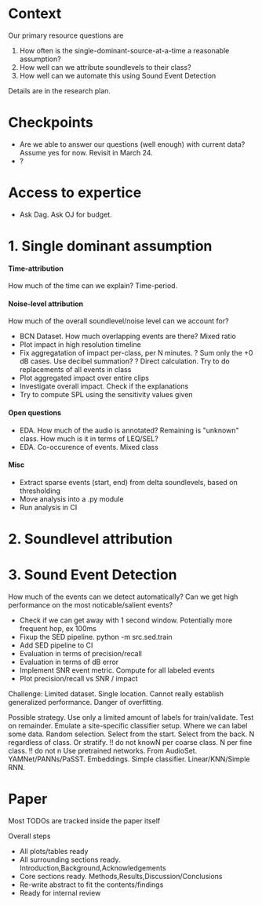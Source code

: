 
# Context

Our primary resource questions are

1. How often is the single-dominant-source-at-a-time a reasonable assumption?
2. How well can we attribute soundlevels to their class?
3. How well can we automate this using Sound Event Detection

Details are in the research plan.

# Checkpoints

- Are we able to answer our questions (well enough) with current data?
Assume yes for now. Revisit in March 24.
- ?

# Access to expertice

- Ask Dag. Ask OJ for budget.

# 1. Single dominant assumption

#### Time-attribution
How much of the time can we explain?
Time-period.

#### Noise-level attribution
How much of the overall soundlevel/noise level can we account for?

- BCN Dataset. How much overlapping events are there? Mixed ratio
- Plot impact in high resolution timeline
- Fix aggregatation of impact per-class, per N minutes.
? Sum only the +0 dB cases. Use decibel summation?
? Direct calculation. Try to do replacements of all events in class
- Plot aggregated impact over entire clips
- Investigate overall impact. Check if the explanations
- Try to compute SPL using the sensitivity values given

#### Open questions

- EDA. How much of the audio is annotated?
Remaining is "unknown" class. How much is it in terms of LEQ/SEL?
- EDA. Co-occurence of events. Mixed class

#### Misc

- Extract sparse events (start, end) from delta soundlevels, based on thresholding
- Move analysis into a .py module
- Run analysis in CI

# 2. Soundlevel attribution


# 3. Sound Event Detection
How much of the events can we detect automatically?
Can we get high performance on the most noticable/salient events?

- Check if we can get away with 1 second window. Potentially more frequent hop, ex 100ms
- Fixup the SED pipeline. python -m src.sed.train
- Add SED pipeline to CI
- Evaluation in terms of precision/recall
- Evaluation in terms of dB error
- Implement SNR event metric. Compute for all labeled events
- Plot precision/recall vs SNR / impact

Challenge: Limited dataset. Single location.
Cannot really establish generalized performance. Danger of overfitting.

Possible strategy.
Use only a limited amount of labels for train/validate. Test on remainder.
Emulate a site-specific classifier setup. Where we can label some data.
Random selection. Select from the start. Select from the back.
N regardless of class. Or stratify.
!! do not knowN per coarse class. N per fine class. !! do not n
Use pretrained networks. From AudioSet. YAMNet/PANNs/PaSST.
Embeddings. Simple classifier. Linear/KNN/Simple RNN.

# Paper

Most TODOs are tracked inside the paper itself

Overall steps

- All plots/tables ready
- All surrounding sections ready. Introduction,Background,Acknowledgements
- Core sections ready. Methods,Results,Discussion/Conclusions
- Re-write abstract to fit the contents/findings
- Ready for internal review


